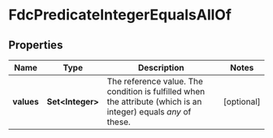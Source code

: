 

# FdcPredicateIntegerEqualsAllOf


## Properties

| Name | Type | Description | Notes |
|------------ | ------------- | ------------- | -------------|
|**values** | **Set&lt;Integer&gt;** | The reference value. The condition is fulfilled when the attribute (which is an integer) equals *any* of these. |  [optional] |



